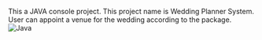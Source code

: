 This a JAVA console project. This project name is Wedding Planner System. User can appoint a venue for the wedding according to the package. 
![Java](https://github.com/SmBijoy675/Java-Project/assets/87419144/44b76aba-268c-43f0-a59d-f366f50ec271)
